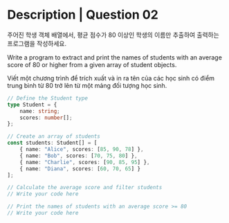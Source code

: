 # Description | Question 02

주어진 학생 객체 배열에서, 평균 점수가 80 이상인 학생의 이름만 추출하여 출력하는 프로그램을 작성하세요.

Write a program to extract and print the names of students with an average score of 80 or higher from a given array of student objects.

Viết một chương trình để trích xuất và in ra tên của các học sinh có điểm trung bình từ 80 trở lên từ một mảng đối tượng học sinh.

```typescript
// Define the Student type
type Student = {
    name: string;
    scores: number[];
};

// Create an array of students
const students: Student[] = [
    { name: "Alice", scores: [85, 90, 78] },
    { name: "Bob", scores: [70, 75, 80] },
    { name: "Charlie", scores: [90, 85, 95] },
    { name: "Diana", scores: [60, 70, 65] }
];

// Calculate the average score and filter students
// Write your code here

// Print the names of students with an average score >= 80
// Write your code here

```

